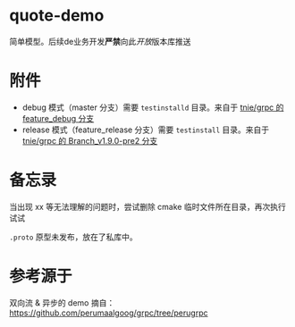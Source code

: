 # quote-demo
简单模型。后续de业务开发**严禁**向此*开放*版本库推送

# 附件

- debug 模式（master 分支）需要 `testinstalld` 目录。来自于 [tnie/grpc 的 feature_debug 分支][2]
- release 模式（feature_release 分支）需要 `testinstall` 目录。来自于 [tnie/grpc 的 Branch_v1.9.0-pre2 分支][1]

# 备忘录

当出现 xx 等无法理解的问题时，尝试删除 cmake 临时文件所在目录，再次执行试试

`.proto` 原型未发布，放在了私库中。

# 参考源于

双向流 & 异步的 demo 摘自：https://github.com/perumaalgoog/grpc/tree/perugrpc

[1]:https://github.com/tnie/grpc/tree/Branch_v1.9.0-pre2
[2]:https://github.com/tnie/grpc/tree/feature_debug

